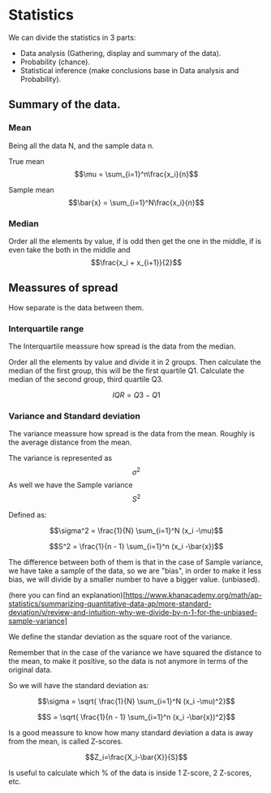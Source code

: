 <script type="text/javascript" async
  src="https://cdn.mathjax.org/mathjax/latest/MathJax.js?config=TeX-MML-AM_CHTML">
</script>

# Statistics
We can divide the statistics in 3 parts:
- Data analysis (Gathering, display and summary of the data).
- Probability (chance).
- Statistical inference (make conclusions base in Data analysis and Probability).

## Summary of the data.

### Mean

Being all the data N, and the sample data n.

True mean
$$\mu = \sum_{i=1}^n\frac{x_i}{n}$$

Sample mean
$$\bar{x} = \sum_{i=1}^N\frac{x_i}{n}$$

### Median
Order all the elements by value, if is odd then get the one in the middle, if is even take the both in the middle and $$\frac{x_i + x_{i+1}}{2}$$

## Meassures of spread

How separate is the data between them.

### Interquartile range

The Interquartile meassure how spread is the data from the median.

Order all the elements by value and divide it in 2 groups.
Then calculate the median of the first group, this will be the first quartile Q1.
Calculate the median of the second group, third quartile Q3.

$$IQR = Q3 - Q1$$


### Variance and Standard deviation

The variance meassure how spread is the data from the mean.
Roughly is the average distance from the mean.

The variance is represented as $$\sigma^2$$ As well we have the Sample variance $$S^2$$ 

Defined as:

$$\sigma^2 = \frac{1}{N} \sum_{i=1}^N (x_i -\mu)$$

$$S^2 = \frac{1}{n - 1} \sum_{i=1}^n (x_i -\bar{x})$$

The difference between both of them is that in the case of Sample variance, we have take a sample of the data, so we are "bias", in order to make it less bias, we will divide by a smaller number to have a bigger value. (unbiased).

(here you can find an explanation)[https://www.khanacademy.org/math/ap-statistics/summarizing-quantitative-data-ap/more-standard-deviation/v/review-and-intuition-why-we-divide-by-n-1-for-the-unbiased-sample-variance]

We define the standar deviation as the square root of the variance.

Remember that in the case of the variance we have squared the distance to the mean, to make it positive, so the data is not anymore in terms of the original data.

So we will have the standard deviation as:

$$\sigma = \sqrt{ \frac{1}{N} \sum_{i=1}^N (x_i -\mu)^2}$$

$$S = \sqrt{ \frac{1}{n - 1} \sum_{i=1}^n (x_i -\bar{x})^2}$$

Is a good meassure to know how many standard deviation a data is away from the mean, is called Z-scores.

$$Z_i=\frac{X_i-\bar{X}}{S}$$

Is useful to calculate which % of the data is inside 1 Z-score, 2 Z-scores, etc.
